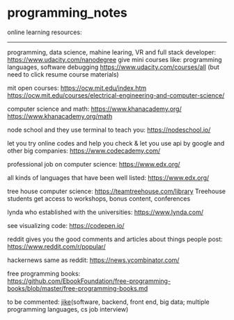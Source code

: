 # programming_notes

online learning resources:
*****************************************************************************************************************************
programming, data science, mahine learing, VR and full stack developer:
https://www.udacity.com/nanodegree
give mini courses like: programming languages, software debugging
https://www.udacity.com/courses/all
(but need to click resume course materials)

mit open courses:
https://ocw.mit.edu/index.htm
https://ocw.mit.edu/courses/electrical-engineering-and-computer-science/

computer science and math:
https://www.khanacademy.org/
https://www.khanacademy.org/math

node school and they use terminal to teach you:
https://nodeschool.io/

let you try online codes and help you check & let you use api by google and other big companies:
https://www.codecademy.com/

professional job on computer science:
https://www.edx.org/

all kinds of languages that have been well listed:
https://www.edx.org/

tree house computer science:
https://teamtreehouse.com/library
Treehouse students get access to workshops, bonus content, conferences

lynda who established with the universities:
https://www.lynda.com/

see visualizing code:
https://codepen.io/

reddit gives you the good comments and articles about things people post:
https://www.reddit.com/r/popular/

hackernews same as reddit:
https://news.ycombinator.com/

free programming books:  
https://github.com/EbookFoundation/free-programming-books/blob/master/free-programming-books.md

to be commented:
[jike](http://wiki.jikexueyuan.com/)(software, backend, front end, big data; multiple programming languages, cs job interview)





